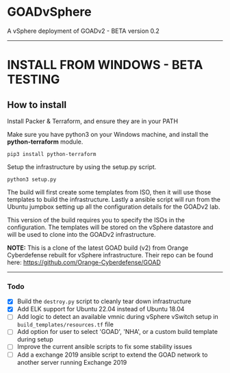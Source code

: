# GOADvSphere
A vSphere deployment of GOADv2 - BETA version 0.2

---

# INSTALL FROM WINDOWS - BETA TESTING
## How to install
Install Packer & Terraform, and ensure they are in your PATH

Make sure you have python3 on your Windows machine, and install the **python-terraform** module.

```pip3 install python-terraform```

Setup the infrastructure by using the setup.py script.

```python3 setup.py```

The build will first create some templates from ISO, then it will use those templates to build the infrastructure. Lastly a ansible script will run from the Ubuntu jumpbox setting up all the configuration details for the GOADv2 lab.

This version of the build requires you to specify the ISOs in the configuration. The templates will be stored on the vSphere datastore and will be used to clone into the GOADv2 infrastructure.

**NOTE:**
This is a clone of the latest GOAD build (v2) from Orange Cyberdefense rebuilt for vSphere infrastructure. Their repo can be found here: https://github.com/Orange-Cyberdefense/GOAD

---

### Todo

- [x] Build the ```destroy.py``` script to cleanly tear down infrastructure
- [x] Add ELK support for Ubuntu 22.04 instead of Ubuntu 18.04
- [ ] Add logic to detect an available vmnic during vSphere vSwitch setup in ```build_templates/resources.tf``` file 
- [ ] Add option for user to select 'GOAD', 'NHA', or a custom build template during setup
- [ ] Improve the current ansible scripts to fix some stability issues
- [ ] Add a exchange 2019 ansible script to extend the GOAD network to another server running Exchange 2019
